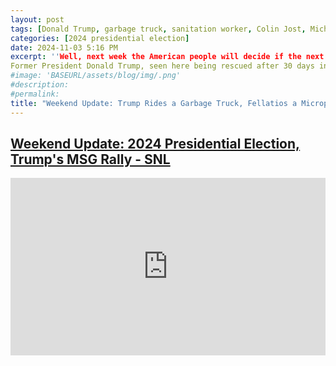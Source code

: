 ```yaml
---
layout: post
tags: [Donald Trump, garbage truck, sanitation worker, Colin Jost, Michael Che, Saturday Night Live, Weekend Update]
categories: [2024 presidential election]
date: 2024-11-03 5:16 PM
excerpt: ''Well, next week the American people will decide if the next president will be Kamala Harris or if everyone at SNL will get audited. 
Former President Donald Trump, seen here being rescued after 30 days in a lifeboat, gave a press conference from inside a garbage truck with his name on it. And my favorite part was when he tried to open the door of the truck but missed. Oh my God, he looks as drunk as I'm going to be Tuesday night. Then later at a rally, Trump said that he would protect women, whether the women like it or not. For example, he's going to make everyone who's a danger to women wear an orange vest. And then during a rally yesterday, Donald Trump complained about his microphone and appeared to mime doing something very specific to it.
#image: 'BASEURL/assets/blog/img/.png'
#description:
#permalink:
title: "Weekend Update: Trump Rides a Garbage Truck, Fellatios a Microphone at MSG"
---
```



## [Weekend Update: 2024 Presidential Election, Trump's MSG Rally - SNL](https://youtube.com/watch?v=PM6mDaVKBr0&)

<div style="padding-bottom: 56.25%; position: relative;"><iframe width="100%" height="100%" src="https://www.youtube.com/embed/PM6mDaVKBr0" frameborder="0" allow="accelerometer; autoplay; encrypted-media; gyroscope; picture-in-picture; fullscreen"  style="position: absolute; top: 0px; left: 0px; width: 100%; height: 100%;"><small>Powered by <a href="Weekend Update: 2024 Presidential Election, Trump's MSG Rally - SNL"</a> generator</small></iframe></div>

